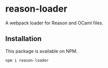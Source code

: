 # reason-loader

A webpack loader for Reason and OCaml files.

## Installation

This package is available on NPM.

```sh
npm i reason-loader
```
